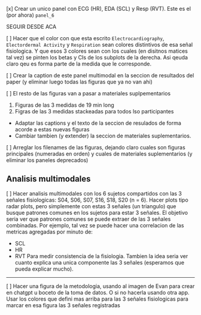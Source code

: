 
[x] Crear un unico panel con ECG (HR), EDA (SCL) y Resp (RVT). Este es el (por ahora) `panel_6`

SEGUIR DESDE ACA

[ ]  Hacer que el color con que esta escrito `Electrocardiography`, `Electordermal Activity` y `Respiration` sean colores distintivos de esa señal fisiologica. Y que esos 3 colores sean con los cuales (en disitnos matices tal vez) se pinten los betas y CIs de los subplots de la derecha. Asi qeuda claro qeu es forma parte de la medida que le corresponde.

[ ] Crear la caption de este panel multimodal en la seccion de resultados del paper  (y eliminar luego todas las figuras que ya no van ahi)

[ ] El resto de las figuras van a pasar a materiales suplpementarios

1. Figuras de las 3 medidas de 19 min long
2. Figras de las 3 medidas stackeadas para todos lso participantes

- Adaptar las captions y el texto de la seccion de resulados de forma acorde a estas nuevas figuras
- Cambiar tambien (y extender) la seccion de materiales suplementarios.

[ ] Arreglar los filenames de las figuras, dejando claro cuales son figuras principales (numeradas en orden) y cuales de materiales suplementarios (y eliminar los paneles deprecados)

Analisis multimodales
---------------------

[ ] Hacer analisis multimodales con los 6 sujetos compartidos con las 3 señales fisiologicas:
S04, S06, S07, S16, S18, S20 (n = 6).
Hacer plots tipo radar plots, pero simplemente con estas 3 señales (un triangulo) que busque patrones comunes en los sujetos para estar 3 señales.
El objetivo seria ver que patrones comunes se puede extraer de las 3 señales combinadas.
Por ejemplo, tal vez se puede hacer una correlacion de las metricas agregadas por minuto de:
- SCL
- HR
- RVT
Para medir consistencia de la fisiologia.
Tambien la idea seria ver cuanto explica una unica componente las 3 señales (esperamos que pueda explicar mucho).

---

[ ] Hacer una figura de la metodologia, usando al imagen de Evan para crear en chatgpt u boceto de la toma de datos. O si no hacerla usando otra app. Usar los colores que defini mas arriba para las 3 señales fisiologicas para marcar en esa figura las 3 señales registradas